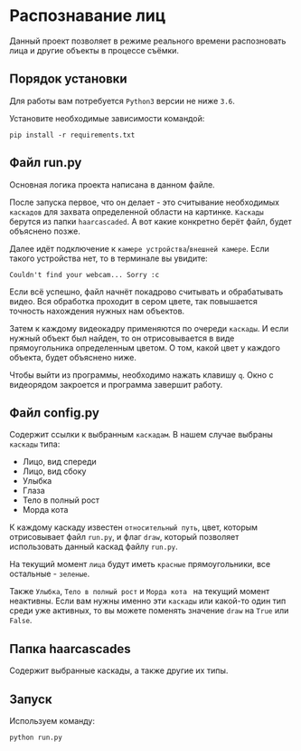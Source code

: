 # Распознавание лиц
Данный проект позволяет в режиме реального времени распозновать лица и другие объекты в процессе съёмки.

## Порядок установки
Для работы вам потребуется `Python3` версии не ниже `3.6`.

Установите необходимые зависимости командой:
```
pip install -r requirements.txt
```

## Файл run.py
Основная логика проекта написана в данном файле. 

После запуска первое, что он делает - это считывание необходимых `каскадов` для захвата определенной области на картинке. `Каскады` берутся из папки `haarcascaded`. А вот какие конкретно берёт файл, будет объяснено позже.

Далее идёт подключение к `камере устройства`/`внешней камере`. Если такого устройства нет, то в терминале вы увидите:
```
Couldn't find your webcam... Sorry :c
```
Если всё успешно, файл начнёт покадрово считывать и обрабатывать видео.
Вся обработка проходит в сером цвете, так повышается точность нахождения нужных нам объектов.

Затем к каждому видеокадру применяются по очереди `каскады`. И если нужный объект был найден, то он отрисовывается в виде прямоугольника определенным цветом. О том, какой цвет у каждого объекта, будет объяснено ниже.

Чтобы выйти из программы, необходимо нажать клавишу `q`. Окно с видеорядом закроется и программа завершит работу.

## Файл config.py
Содержит ссылки к выбранным `каскадам`. 
В нашем случае выбраны `каскады` типа:
* Лицо, вид спереди
* Лицо, вид сбоку
* Улыбка
* Глаза
* Тело в полный рост
* Морда кота

К каждому каскаду известен `относительный путь`, цвет, которым отрисовывает файл `run.py`, и флаг `draw`, который позволяет использовать данный каскад файлу `run.py`.

На текущий момент `лица` будут иметь `красные` прямоугольники, все остальные - `зеленые`.

Также `Улыбка`, `Тело в полный рост` и `Морда кота ` на текущий момент неактивны. Если вам нужны именно эти `каскады` или какой-то один тип среди уже активных, то вы можете поменять значение `draw` на `True` или `False`.

## Папка haarcascades
Содержит выбранные каскады, а также другие их типы.

## Запуск
Используем команду:
```
python run.py
```
